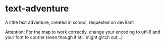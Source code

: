 # text-adventure
A little text adventure, created in school, requested on devRant

Attention:
For the map to work correctly, change your encoding to utf-8 and your font to courier (even though it still might glitch out...)
